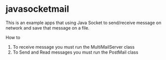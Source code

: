 # javasocketmail
This is an example apps that using Java Socket to send/receive message on network and save that message on a file.

How to 

1. To receive message you must run the MultiMailServer class
2. To Send and Read messages you must run the PostMail class


